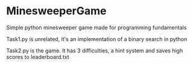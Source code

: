 # MinesweeperGame
Simple python minesweeper game made for programming fundamentals

Task1.py is unrelated, it's an implementation of a binary search in python

Task2.py is the game.
It has 3 difficulties, a hint system and saves high scores to leaderboard.txt

